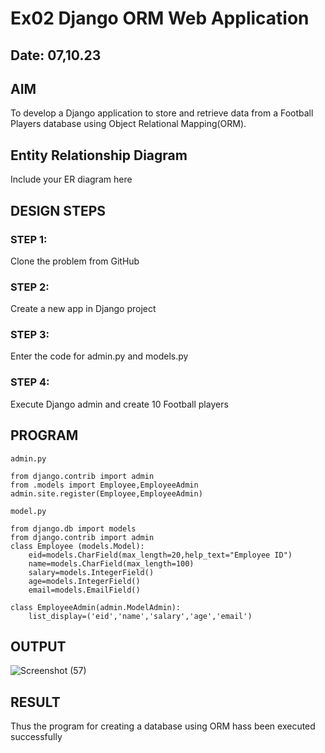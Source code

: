 # Ex02 Django ORM Web Application
## Date: 07,10.23

## AIM
To develop a Django application to store and retrieve data from a Football Players database using Object Relational Mapping(ORM).

## Entity Relationship Diagram

Include your ER diagram here

## DESIGN STEPS

### STEP 1:
Clone the problem from GitHub

### STEP 2:
Create a new app in Django project

### STEP 3:
Enter the code for admin.py and models.py

### STEP 4:
Execute Django admin and create 10 Football players

## PROGRAM
```
admin.py

from django.contrib import admin
from .models import Employee,EmployeeAdmin
admin.site.register(Employee,EmployeeAdmin)

model.py

from django.db import models
from django.contrib import admin
class Employee (models.Model):
    eid=models.CharField(max_length=20,help_text="Employee ID")
    name=models.CharField(max_length=100)
    salary=models.IntegerField()
    age=models.IntegerField()
    email=models.EmailField()

class EmployeeAdmin(admin.ModelAdmin):
    list_display=('eid','name','salary','age','email')

```

## OUTPUT

![Screenshot (57)](https://github.com/praveenck23009864/ORM/assets/141472050/4782eed4-0c2b-44cf-9d41-06f5ea451e8d)




## RESULT
Thus the program for creating a database using ORM hass been executed successfully
